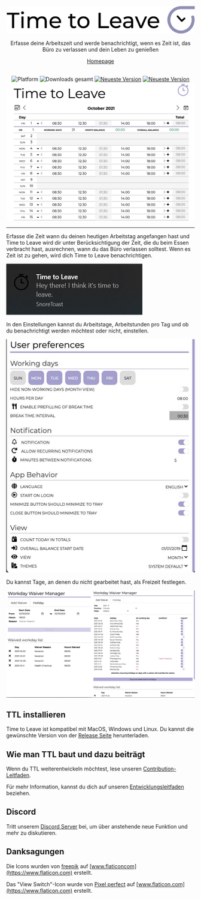 <div align="center">
  <img src="../assets/timetoleave.png" alt="Time to Leave Logo">

  <p>Erfasse deine Arbeitszeit und werde benachrichtigt, wenn es Zeit ist, das Büro zu verlassen und dein Leben zu genießen</p>

[Homepage](https://timetoleave.app/)

  <br/>

<img src="https://img.shields.io/badge/platforms-Windows%20%7C%20MacOS%20%7C%20Linux-green" alt="Platform">
<img src="https://img.shields.io/github/downloads/thamara/time-to-leave/total" alt="Downloads gesamt">
<a href="https://github.com/thamara/time-to-leave/releases/latest"><img src="https://img.shields.io/github/v/release/thamara/time-to-leave" alt="Neueste Version"></a>
<a href="http://makeapullrequest.com/"><img src="https://img.shields.io/badge/PRs-welcome-purple" alt="Neueste Version"></a>

   <br/>

  <img src="./images/screenshot.jpg" alt="Time to Leave Screenshot">

  <br/>

</div>

---

Erfasse die Zeit wann du deinen heutigen Arbeitstag angefangen hast und Time to Leave wird dir unter Berücksichtigung der Zeit, die du beim Essen verbracht hast, ausrechnen, wann du das Büro verlassen solltest. Wenn es Zeit ist zu gehen, wird dich Time to Leave benachrichtigen.

<img src="./images/notification.jpg" alt="Time to Leave Notification">

In den Einstellungen kannst du Arbeitstage, Arbeitstunden pro Tag und ob du benachrichtigt werden möchtest oder nicht, einstellen.

<img src="./images/preferences.jpg" alt="Time to Leave Preferences">

Du kannst Tage, an denen du nicht gearbeitet hast, als Freizeit festlegen.

<img src="./images/waiver_manager.jpg" alt="Time to Leave Waiver Manager">

## TTL installieren

Time to Leave ist kompatibel mit MacOS, Windows und Linux. Du kannst die gewünschte Version von der [Release Seite](https://github.com/thamara/time-to-leave/releases/latest) herunterladen.

## Wie man TTL baut und dazu beiträgt

Wenn du TTL weiterentwickeln möchtest, lese unseren [Contribution-Leitfaden](../CONTRIBUTING.md).

Für mehr Information, kannst du dich auf unseren [Entwicklungsleitfaden](../DEVELOPMENT.md) beziehen.

## Discord

Tritt unserem [Discord Server](https://discord.gg/P3KkEF5) bei, um über anstehende neue Funktion und mehr zu diskutieren.

## Danksagungen

Die Icons wurden von [freepik](https://www.flaticon.com/authors/freepik) auf [www.flaticoncom](https://www.flaticon.com) erstellt.

Das "View Switch"-Icon wurde von [Pixel perfect](https://www.flaticon.com/authors/pixel-perfect) auf [www.flaticon.com](https://www.flaticon.com) erstellt.
